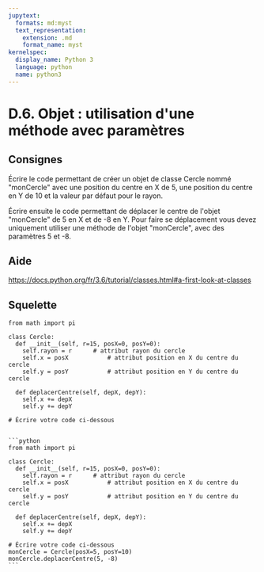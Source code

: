 ```yaml
---
jupytext:
  formats: md:myst
  text_representation:
    extension: .md
    format_name: myst
kernelspec:
  display_name: Python 3
  language: python
  name: python3
---
```


# D.6. Objet : utilisation d'une méthode avec paramètres

## Consignes

Écrire le code permettant de créer un objet de classe Cercle nommé "monCercle" avec une position du centre en X de 5, une position du centre en Y de 10 et la valeur par défaut pour le rayon.

Écrire ensuite le code permettant de déplacer le centre de l'objet "monCercle" de 5 en X et de -8 en Y. Pour faire se déplacement vous devez uniquement utiliser une méthode de l'objet "monCercle", avec des paramètres 5 et -8.

## Aide

https://docs.python.org/fr/3.6/tutorial/classes.html#a-first-look-at-classes

## Squelette

```{code-cell} python
from math import pi

class Cercle:
  def __init__(self, r=15, posX=0, posY=0):
    self.rayon = r		# attribut rayon du cercle
    self.x = posX			# attribut position en X du centre du cercle
    self.y = posY			# attribut position en Y du centre du cercle
  
  def deplacerCentre(self, depX, depY):
    self.x += depX
    self.y += depY
  
# Écrire votre code ci-dessous
```

````{dropdown} Proposition de solution

```python
from math import pi

class Cercle:
  def __init__(self, r=15, posX=0, posY=0):
    self.rayon = r		# attribut rayon du cercle
    self.x = posX			# attribut position en X du centre du cercle
    self.y = posY			# attribut position en Y du centre du cercle
  
  def deplacerCentre(self, depX, depY):
    self.x += depX
    self.y += depY
  
# Écrire votre code ci-dessous
monCercle = Cercle(posX=5, posY=10)
monCercle.deplacerCentre(5, -8)
```
````
